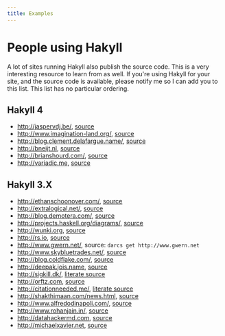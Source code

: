 ```yaml
---
title: Examples
---
```


# People using Hakyll

A lot of sites running Hakyll also publish the source code. This is a very
interesting resource to learn from as well. If you're using Hakyll for your
site, and the source code is available, please notify me so I can add you to
this list. This list has no particular ordering.

## Hakyll 4

- <http://jaspervdj.be/>,
  [source](https://github.com/jaspervdj/jaspervdj)
- <http://www.imagination-land.org/>,
  [source](https://github.com/Keruspe/blog/)
- <http://blog.clement.delafargue.name/>,
  [source](https://github.com/divarvel/blog)
- <http://bneijt.nl>,
  [source](https://github.com/bneijt/bneijt.nl)
- <http://brianshourd.com/>,
  [source](https://github.com/brianshourd/brianshourd.com)
- <http://variadic.me>,
  [source](https://github.com/eakron/variadic.me)

## Hakyll 3.X

- <http://ethanschoonover.com/>,
  [source](https://github.com/altercation/ethanschoonover.com)
- <http://extralogical.net/>,
  [source](https://github.com/beastaugh/extralogical.net)
- <http://blog.demotera.com/>,
  [source](https://bitbucket.org/paul_r/blog-de-demotera)
- <http://projects.haskell.org/diagrams/>,
  [source](http://patch-tag.com/r/byorgey/diagrams-doc/snapshot/current/content/pretty/web/)
- <http://wunki.org>,
  [source](https://github.com/wunki/wunki.org)
- <http://rs.io>,
  [source](https://github.com/robertseaton/rs.io/)
- <http://www.gwern.net/>,
  source: `darcs get http://www.gwern.net`
- <http://www.skybluetrades.net/>,
  [source](https://github.com/ian-ross/blog)
- <http://blog.coldflake.com/>,
  [source](https://github.com/marcmo/blog.coldflake)
- <http://deepak.jois.name>,
  [source](https://github.com/deepakjois/website)
- <http://sigkill.dk/>,
  [literate source](http://sigkill.dk/programs/sigkill.html)
- <http://orftz.com>,
  [source](https://github.com/orftz/orftz.com)
- <http://citationneeded.me/>,
  [literate source](http://citationneeded.me/hakyll.html)
- <http://shakthimaan.com/news.html>,
  [source](http://gitorious.org/shakthimaan-blog)
- <http://www.alfredodinapoli.com/>,
  [source](https://github.com/CharlesStain/alfredodinapoli.com)
- <http://www.rohanjain.in/>,
  [source](https://github.com/crodjer/rohanjain.in)
- <http://datahackermd.com>,
  [source](http://github.com/akshayjshah/datahackermd)
- <http://michaelxavier.net>,
  [source](https://github.com/michaelxavier/michaelxavier.net)
